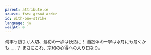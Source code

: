 ```yaml
---
parent: attribute.ce
source: fate-grand-order
id: with-one-strike
language: ja
weight: 0
---
```


何事も初手が大切、最初の一歩は快活に！
自然体の一撃は水月にも届くかも……？
まさにこれ、宗和の心得への入り口なり。
